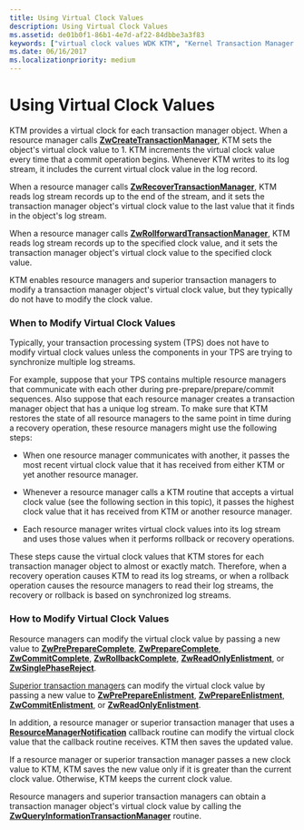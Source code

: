 ```yaml
---
title: Using Virtual Clock Values
description: Using Virtual Clock Values
ms.assetid: de01b0f1-86b1-4e7d-af22-84dbbe3a3f83
keywords: ["virtual clock values WDK KTM", "Kernel Transaction Manager WDK , virtual clock values", "KTM WDK , virtual clock values", "transactions WDK KTM , virtual clock values"]
ms.date: 06/16/2017
ms.localizationpriority: medium
---
```


# Using Virtual Clock Values


KTM provides a virtual clock for each transaction manager object. When a resource manager calls [**ZwCreateTransactionManager**](/windows-hardware/drivers/ddi/wdm/nf-wdm-ntcreatetransactionmanager), KTM sets the object's virtual clock value to 1. KTM increments the virtual clock value every time that a commit operation begins. Whenever KTM writes to its log stream, it includes the current virtual clock value in the log record.

When a resource manager calls [**ZwRecoverTransactionManager**](/windows-hardware/drivers/ddi/wdm/nf-wdm-ntrecovertransactionmanager), KTM reads log stream records up to the end of the stream, and it sets the transaction manager object's virtual clock value to the last value that it finds in the object's log stream.

When a resource manager calls [**ZwRollforwardTransactionManager**](/windows-hardware/drivers/ddi/wdm/nf-wdm-ntrollforwardtransactionmanager), KTM reads log stream records up to the specified clock value, and it sets the transaction manager object's virtual clock value to the specified clock value.

KTM enables resource managers and superior transaction managers to modify a transaction manager object's virtual clock value, but they typically do not have to modify the clock value.

### When to Modify Virtual Clock Values

Typically, your transaction processing system (TPS) does not have to modify virtual clock values unless the components in your TPS are trying to synchronize multiple log streams.

For example, suppose that your TPS contains multiple resource managers that communicate with each other during pre-prepare/prepare/commit sequences. Also suppose that each resource manager creates a transaction manager object that has a unique log stream. To make sure that KTM restores the state of all resource managers to the same point in time during a recovery operation, these resource managers might use the following steps:

-   When one resource manager communicates with another, it passes the most recent virtual clock value that it has received from either KTM or yet another resource manager.

-   Whenever a resource manager calls a KTM routine that accepts a virtual clock value (see the following section in this topic), it passes the highest clock value that it has received from KTM or another resource manager.

-   Each resource manager writes virtual clock values into its log stream and uses those values when it performs rollback or recovery operations.

These steps cause the virtual clock values that KTM stores for each transaction manager object to almost or exactly match. Therefore, when a recovery operation causes KTM to read its log streams, or when a rollback operation causes the resource managers to read their log streams, the recovery or rollback is based on synchronized log streams.

### How to Modify Virtual Clock Values

Resource managers can modify the virtual clock value by passing a new value to [**ZwPrePrepareComplete**](/windows-hardware/drivers/ddi/wdm/nf-wdm-ntprepreparecomplete), [**ZwPrepareComplete**](/windows-hardware/drivers/ddi/wdm/nf-wdm-ntpreparecomplete), [**ZwCommitComplete**](/windows-hardware/drivers/ddi/wdm/nf-wdm-ntcommitcomplete), [**ZwRollbackComplete**](/windows-hardware/drivers/ddi/wdm/nf-wdm-ntrollbackcomplete), [**ZwReadOnlyEnlistment**](/windows-hardware/drivers/ddi/wdm/nf-wdm-ntreadonlyenlistment), or [**ZwSinglePhaseReject**](/windows-hardware/drivers/ddi/wdm/nf-wdm-ntsinglephasereject).

[Superior transaction managers](creating-a-superior-transaction-manager.md) can modify the virtual clock value by passing a new value to [**ZwPrePrepareEnlistment**](/windows-hardware/drivers/ddi/wdm/nf-wdm-ntpreprepareenlistment), [**ZwPrepareEnlistment**](/windows-hardware/drivers/ddi/wdm/nf-wdm-ntprepareenlistment), [**ZwCommitEnlistment**](/windows-hardware/drivers/ddi/wdm/nf-wdm-ntcommitenlistment), or [**ZwReadOnlyEnlistment**](/windows-hardware/drivers/ddi/wdm/nf-wdm-ntreadonlyenlistment).

In addition, a resource manager or superior transaction manager that uses a [**ResourceManagerNotification**](/windows-hardware/drivers/ddi/wdm/nc-wdm-ptm_rm_notification) callback routine can modify the virtual clock value that the callback routine receives. KTM then saves the updated value.

If a resource manager or superior transaction manager passes a new clock value to KTM, KTM saves the new value only if it is greater than the current clock value. Otherwise, KTM keeps the current clock value.

Resource managers and superior transaction managers can obtain a transaction manager object's virtual clock value by calling the [**ZwQueryInformationTransactionManager**](/windows-hardware/drivers/ddi/wdm/nf-wdm-ntqueryinformationtransactionmanager) routine.

 

